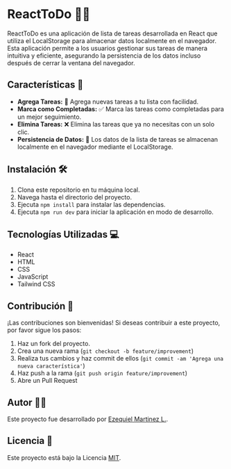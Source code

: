 # ReactToDo 📝✨

ReactToDo es una aplicación de lista de tareas desarrollada en React que utiliza el LocalStorage para almacenar datos localmente en el navegador. Esta aplicación permite a los usuarios gestionar sus tareas de manera intuitiva y eficiente, asegurando la persistencia de los datos incluso después de cerrar la ventana del navegador.

## Características 🚀

- **Agrega Tareas:** 📌 Agrega nuevas tareas a tu lista con facilidad.
- **Marca como Completadas:** ✅ Marca las tareas como completadas para un mejor seguimiento.
- **Elimina Tareas:** ❌ Elimina las tareas que ya no necesitas con un solo clic.
- **Persistencia de Datos:** 💾 Los datos de la lista de tareas se almacenan localmente en el navegador mediante el LocalStorage.

## Instalación 🛠️

1. Clona este repositorio en tu máquina local.
2. Navega hasta el directorio del proyecto.
3. Ejecuta `npm install` para instalar las dependencias.
4. Ejecuta `npm run dev` para iniciar la aplicación en modo de desarrollo.

## Tecnologías Utilizadas 💻

- React
- HTML
- CSS
- JavaScript
- Tailwind CSS

## Contribución 🤝

¡Las contribuciones son bienvenidas! Si deseas contribuir a este proyecto, por favor sigue los pasos:

1. Haz un fork del proyecto.
2. Crea una nueva rama (`git checkout -b feature/improvement`)
3. Realiza tus cambios y haz commit de ellos (`git commit -am 'Agrega una nueva característica'`)
4. Haz push a la rama (`git push origin feature/improvement`)
5. Abre un Pull Request

## Autor 👨‍💻

Este proyecto fue desarrollado por [Ezequiel Martinez L.](https://github.com/ezemartlopez).

## Licencia 📄

Este proyecto está bajo la Licencia [MIT](https://opensource.org/licenses/MIT).
